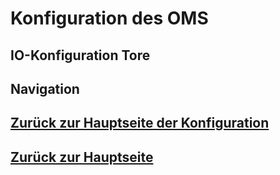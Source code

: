 # Konfiguration des OMS
## IO-Konfiguration Tore

## Navigation
## [Zurück zur Hauptseite der Konfiguration](./configuration_main.md)
## [Zurück zur Hauptseite](../README.md)